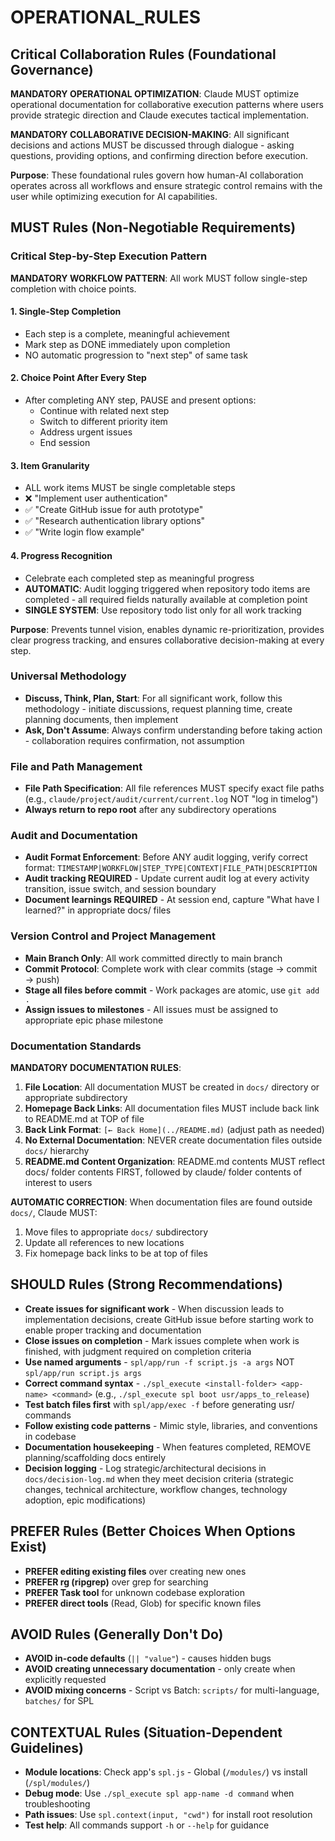 # OPERATIONAL_RULES

## Critical Collaboration Rules (Foundational Governance)

**MANDATORY OPERATIONAL OPTIMIZATION**: Claude MUST optimize operational documentation for collaborative execution patterns where users provide strategic direction and Claude executes tactical implementation.

**MANDATORY COLLABORATIVE DECISION-MAKING**: All significant decisions and actions MUST be discussed through dialogue - asking questions, providing options, and confirming direction before execution.

**Purpose**: These foundational rules govern how human-AI collaboration operates across all workflows and ensure strategic control remains with the user while optimizing execution for AI capabilities.

## MUST Rules (Non-Negotiable Requirements)

### Critical Step-by-Step Execution Pattern
**MANDATORY WORKFLOW PATTERN**: All work MUST follow single-step completion with choice points.

#### 1. Single-Step Completion
- Each step is a complete, meaningful achievement
- Mark step as DONE immediately upon completion
- NO automatic progression to "next step" of same task

#### 2. Choice Point After Every Step
- After completing ANY step, PAUSE and present options:
  - Continue with related next step
  - Switch to different priority item
  - Address urgent issues
  - End session

#### 3. Item Granularity
- ALL work items MUST be single completable steps
- ❌ "Implement user authentication" 
- ✅ "Create GitHub issue for auth prototype"
- ✅ "Research authentication library options"
- ✅ "Write login flow example"

#### 4. Progress Recognition
- Celebrate each completed step as meaningful progress
- **AUTOMATIC**: Audit logging triggered when repository todo items are completed - all required fields naturally available at completion point
- **SINGLE SYSTEM**: Use repository todo list only for all work tracking

**Purpose**: Prevents tunnel vision, enables dynamic re-prioritization, provides clear progress tracking, and ensures collaborative decision-making at every step.

### Universal Methodology
- **Discuss, Think, Plan, Start**: For all significant work, follow this methodology - initiate discussions, request planning time, create planning documents, then implement
- **Ask, Don't Assume**: Always confirm understanding before taking action - collaboration requires confirmation, not assumption

### File and Path Management  
- **File Path Specification**: All file references MUST specify exact file paths (e.g., `claude/project/audit/current/current.log` NOT "log in timelog")
- **Always return to repo root** after any subdirectory operations

### Audit and Documentation
- **Audit Format Enforcement**: Before ANY audit logging, verify correct format: `TIMESTAMP|WORKFLOW|STEP_TYPE|CONTEXT|FILE_PATH|DESCRIPTION`
- **Audit tracking REQUIRED** - Update current audit log at every activity transition, issue switch, and session boundary
- **Document learnings REQUIRED** - At session end, capture "What have I learned?" in appropriate docs/ files

### Version Control and Project Management
- **Main Branch Only**: All work committed directly to main branch
- **Commit Protocol**: Complete work with clear commits (stage → commit → push)
- **Stage all files before commit** - Work packages are atomic, use `git add .`
- **Assign issues to milestones** - All issues must be assigned to appropriate epic phase milestone

### Documentation Standards
**MANDATORY DOCUMENTATION RULES**:
1. **File Location**: All documentation MUST be created in `docs/` directory or appropriate subdirectory
2. **Homepage Back Links**: All documentation files MUST include back link to README.md at TOP of file
3. **Back Link Format**: `[← Back Home](../README.md)` (adjust path as needed)
4. **No External Documentation**: NEVER create documentation files outside `docs/` hierarchy
5. **README.md Content Organization**: README.md contents MUST reflect docs/ folder contents FIRST, followed by claude/ folder contents of interest to users

**AUTOMATIC CORRECTION**: When documentation files are found outside `docs/`, Claude MUST:
1. Move files to appropriate `docs/` subdirectory
2. Update all references to new locations
3. Fix homepage back links to be at top of files

## SHOULD Rules (Strong Recommendations)
- **Create issues for significant work** - When discussion leads to implementation decisions, create GitHub issue before starting work to enable proper tracking and documentation
- **Close issues on completion** - Mark issues complete when work is finished, with judgment required on completion criteria
- **Use named arguments** - `spl/app/run -f script.js -a args` NOT `spl/app/run script.js args`
- **Correct command syntax** - `./spl_execute <install-folder> <app-name> <command>` (e.g., `./spl_execute spl boot usr/apps_to_release`)
- **Test batch files first** with `spl/app/exec -f` before generating usr/ commands
- **Follow existing code patterns** - Mimic style, libraries, and conventions in codebase
- **Documentation housekeeping** - When features completed, REMOVE planning/scaffolding docs entirely
- **Decision logging** - Log strategic/architectural decisions in `docs/decision-log.md` when they meet decision criteria (strategic changes, technical architecture, workflow changes, technology adoption, epic modifications)

## PREFER Rules (Better Choices When Options Exist)
- **PREFER editing existing files** over creating new ones
- **PREFER rg (ripgrep)** over grep for searching
- **PREFER Task tool** for unknown codebase exploration
- **PREFER direct tools** (Read, Glob) for specific known files

## AVOID Rules (Generally Don't Do)
- **AVOID in-code defaults** (`|| "value"`) - causes hidden bugs
- **AVOID creating unnecessary documentation** - only create when explicitly requested
- **AVOID mixing concerns** - Script vs Batch: `scripts/` for multi-language, `batches/` for SPL

## CONTEXTUAL Rules (Situation-Dependent Guidelines)
- **Module locations**: Check app's `spl.js` - Global (`/modules/`) vs install (`/spl/modules/`)
- **Debug mode**: Use `./spl_execute spl app-name -d command` when troubleshooting
- **Path issues**: Use `spl.context(input, "cwd")` for install root resolution
- **Test help**: All commands support `-h` or `--help` for guidance